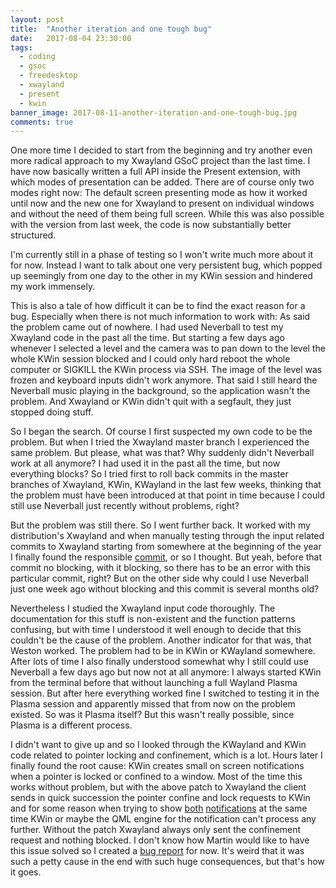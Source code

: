 ```yaml
---
layout: post
title:  "Another iteration and one tough bug"
date:   2017-08-04 23:30:00
tags:
  - coding
  - gsoc
  - freedesktop
  - xwayland
  - present
  - kwin
banner_image: 2017-08-11-another-iteration-and-one-tough-bug.jpg
comments: true
---
```

One more time I decided to start from the beginning and try another even more radical approach to my Xwayland GSoC project than the last time. I have now basically written a full API inside the Present extension, with which modes of presentation can be added. There are of course only two modes right now: The default screen presenting mode as how it worked until now and the new one for Xwayland to present on individual windows and without the need of them being full screen. While this was also possible with the version from last week, the code is now substantially better structured.

I'm currently still in a phase of testing so I won't write much more about it for now. Instead I want to talk about one very persistent bug, which popped up seemingly from one day to the other in my KWin session and hindered my work immensely.

This is also a tale of how difficult it can be to find the exact reason for a bug. Especially when there is not much information to work with: As said the problem came out of nowhere. I had used Neverball to test my Xwayland code in the past all the time. But starting a few days ago whenever I selected a level and the camera was to pan down to the level the whole KWin session blocked and I could only hard reboot the whole computer or SIGKILL the KWin process via SSH. The image of the level was frozen and keyboard inputs didn't work anymore. That said I still heard the Neverball music playing in the background, so the application wasn't the problem. And Xwayland or KWin didn't quit with a segfault, they just stopped doing stuff.

So I began the search. Of course I first suspected my own code to be the problem. But when I tried the Xwayland master branch I experienced the same problem. But please, what was that? Why suddenly didn't Neverball work at all anymore? I had used it in the past all the time, but now everything blocks? So I tried first to roll back commits in the master branches of Xwayland, KWin, KWayland in the last few weeks, thinking that the problem must have been introduced at that point in time because I could still use Neverball just recently without problems, right?

But the problem was still there. So I went further back. It worked with my distribution's Xwayland and when manually testing through the input related commits to Xwayland starting from somewhere at the beginning of the year I finally found the responsible [commit][xwayland-commit1], or so I thought. But yeah, before that commit no blocking, with it blocking, so there has to be an error with this particular commit, right? But on the other side why could I use Neverball just one week ago without blocking and this commit is several months old?

Nevertheless I studied the Xwayland input code thoroughly. The documentation for this stuff is non-existent and the function patterns confusing, but with time I understood it well enough to decide that this couldn't be the cause of the problem. Another indicator for that was, that Weston worked. The problem had to be in KWin or KWayland somewhere. After lots of time I also finally understood somewhat why I still could use Neverball a few days ago but now not at all anymore: I always started KWin from the terminal before that without launching a full Wayland Plasma session. But after here everything worked fine I switched to testing it in the Plasma session and apparently missed that from now on the problem existed. So was it Plasma itself? But this wasn't really possible, since Plasma is a different process.

I didn't want to give up and so I looked through the KWayland and KWin code related to pointer locking and confinement, which is a lot. Hours later I finally found the root cause: KWin creates small on screen notifications when a pointer is locked or confined to a window. Most of the time this works without problem, but with the above patch to Xwayland the client sends in quick succession the pointer confine and lock requests to KWin and for some reason when trying to show [both][kwin-notification1] [notifications][kwin-notification2] at the same time KWin or maybe the QML engine for the notification can't process any further. Without the patch Xwayland always only sent the confinement request and nothing blocked. I don't know how Martin would like to have this issue solved so I created a [bug report][kwin-bugreport] for now. It's weird that it was such a petty cause in the end with such huge consequences, but that's how it goes.

[xwayland-commit1]: https://cgit.freedesktop.org/xorg/xserver/commit/hw/xwayland?id=ca17f3e9fd3b59fdc5ffd0e5d78e4db6ddc87aa1
[kwin-notification1]: https://cgit.kde.org/kwin.git/tree/pointer_input.cpp?id=be89c16b3884cbf96049d7c2749b90211af482ea#n623
[kwin-notification2]: https://cgit.kde.org/kwin.git/tree/pointer_input.cpp?id=be89c16b3884cbf96049d7c2749b90211af482ea#n640
[kwin-bugreport]: https://bugs.kde.org/show_bug.cgi?id=383410
